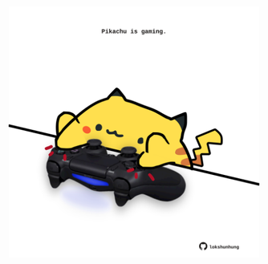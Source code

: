 <!-- built at 30/01/2025, 09:00:44 UTC -->
<p align="center">
  <img width="500" height="500" src="./ReadmeImage.svg">
</p>
